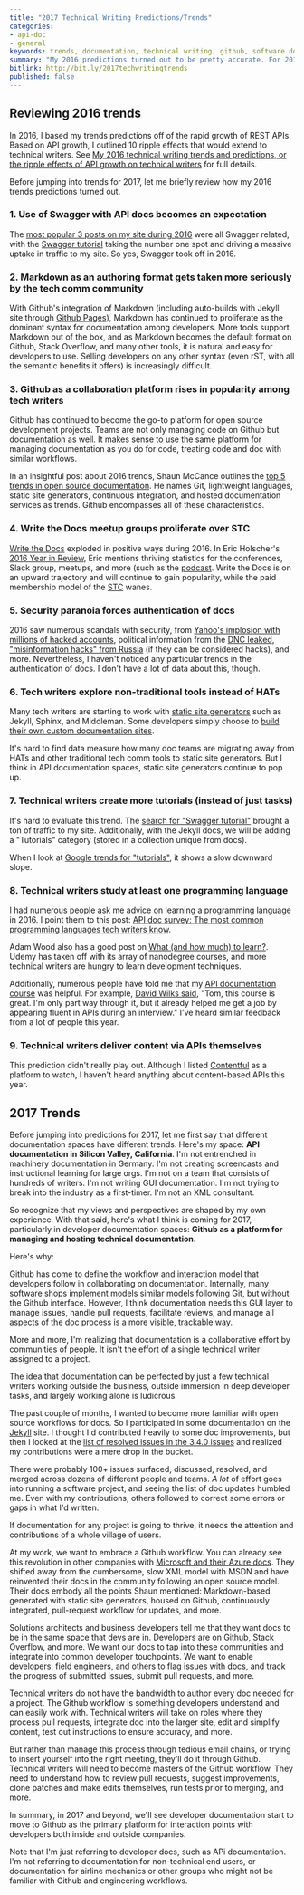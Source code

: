 ```yaml
---
title: "2017 Technical Writing Predictions/Trends"
categories:
- api-doc
- general
keywords: trends, documentation, technical writing, github, software documentation
summary: "My 2016 predictions turned out to be pretty accurate. For 2017, I'm predicting that more technical writers turn to Github in their documentation workflows. This applies mainly to technical writers working with engineers to create API and other developer documentation."
bitlink: http://bit.ly/2017techwritingtrends
published: false
---
```


## Reviewing 2016 trends

In 2016, I based my trends predictions off of the rapid growth of REST APIs. Based on API growth, I outlined 10 ripple effects that would extend to technical writers. See [My 2016 technical writing trends and predictions, or the ripple effects of API growth on technical writers](http://idratherbewriting.com/2015/12/29/trends-technical-writing-2016/) for full details.

Before jumping into trends for 2017, let me briefly review how my 2016 trends predictions turned out.

### 1. Use of Swagger with API docs becomes an expectation

The [most popular 3 posts on my site during 2016](http://idratherbewriting.com/2017/01/17/trends-2017-swagger-all-the-way/) were all Swagger related, with the [Swagger tutorial](http://idratherbewriting.com/pubapis_swagger/) taking the number one spot and driving a massive uptake in traffic to my site. So yes, Swagger took off in 2016.

### 2. Markdown as an authoring format gets taken more seriously by the tech comm community

With Github's integration of Markdown (including auto-builds with Jekyll site through [Github Pages](https://pages.github.com/)), Markdown has continued to proliferate as the dominant syntax for documentation among developers. More tools support Markdown out of the box, and as Markdown becomes the default format on Github, Stack Overflow, and many other tools, it is natural and easy for developers to use. Selling developers on any other syntax (even rST, with all the semantic benefits it offers) is increasingly difficult.

### 3. Github as a collaboration platform rises in popularity among tech writers

Github has continued to become the go-to platform for open source development projects. Teams are not only managing code on Github but documentation as well. It makes sense to use the same platform for managing documentation as you do for code, treating code and doc with similar workflows.

In an insightful post about 2016 trends, Shaun McCance outlines the [top 5 trends in open source documentation](https://opensource.com/article/16/12/yearbook-5-trends-open-source-documentation). He names Git, lightweight languages, static site generators, continuous integration, and hosted documentation services as trends. Github encompasses all of these characteristics.

### 4.  Write the Docs meetup groups proliferate over STC

[Write the Docs](http://www.writethedocs.org/) exploded in positive ways during 2016. In Eric Holscher's [2016 Year in Review](http://www.writethedocs.org/blog/write-the-docs-2016-year-in-review/), Eric mentions thriving statistics for the conferences, Slack group, meetups, and more (such as the [podcast](http://podcast.writethedocs.org]). Write the Docs is on an upward trajectory and will continue to gain popularity, while the paid membership model of the [STC](https://www.stc.org/) wanes.

### 5. Security paranoia forces authentication of docs

2016 saw numerous scandals with security, from [Yahoo's implosion with millions of hacked accounts](https://www.nytimes.com/2016/12/14/technology/yahoo-hack.html?_r=0), political information from the [DNC leaked](https://en.wikipedia.org/wiki/2016_Democratic_National_Committee_email_leak), ["misinformation hacks" from Russia](http://dayontheday.com/2016/12/13/are-cia-claims-on-russia-hacking-legit-or-part-of-misinformation-campaign/) (if they can be considered hacks), and more. Nevertheless, I haven't noticed any particular trends in the authentication of docs. I don't have a lot of data about this, though.

### 6. Tech writers explore non-traditional tools instead of HATs

Many tech writers are starting to work with [static site generators](http://www.staticgen.com/) such as Jekyll, Sphinx, and Middleman. Some developers simply choose to [build their own custom documentation sites](https://blog.reactioncommerce.com/an-intro-to-redoc/).

It's hard to find data measure how many doc teams are migrating away from HATs and other traditional tech comm tools to static site generators. But I think in API documentation spaces, static site generators continue to pop up.

### 7. Technical writers create more tutorials (instead of just tasks)

It's hard to evaluate this trend. The [search for "Swagger tutorial"](https://www.google.com/search?q=Swagger+tutorial) brought a ton of traffic to my site. Additionally, with the Jekyll docs, we will be adding a "Tutorials" category (stored in a collection unique from docs).

When I look at [Google trends for "tutorials"](https://www.google.com/trends/explore?q=tutorial), it shows a slow downward slope.

### 8. Technical writers study at least one programming language

I had numerous people ask me advice on learning a programming language in 2016. I point them to this post: [API doc survey: The most common programming languages tech writers know](http://idratherbewriting.com/2014/12/22/most-common-programming-languages-tech-writers-in-my-survey-know/).

Adam Wood also has a good post on [What (and how much) to learn?](http://hackwrite.com/posts/what-and-how-much-to-learn/). Udemy has taken off with its array of nanodegree courses, and more technical writers are hungry to learn development techniques.

Additionally, numerous people have told me that my [API documentation course](http://idratherbewriting.com/docapis_course_overview/) was helpful. For example, [David Wilks said](http://idratherbewriting.com/docapis_course_overview/#comment-3124829110), "Tom, this course is great. I'm only part way through it, but it already helped me get a job by appearing fluent in APIs during an interview." I've heard similar feedback from a lot of people this year.

### 9. Technical writers deliver content via APIs themselves

This prediction didn't really play out. Although I listed [Contentful](https://www.contentful.com/) as a platform to watch, I haven't heard anything about content-based APIs this year.

## 2017 Trends

Before jumping into predictions for 2017, let me first say that different documentation spaces have different trends. Here's my space: **API documentation in Silicon Valley, California**. I'm not entrenched in machinery documentation in Germany. I'm not creating screencasts and instructional learning for large orgs. I'm not on a team that consists of hundreds of writers. I'm not writing GUI documentation. I'm not trying to break into the industry as a first-timer. I'm not an XML consultant.

So recognize that my views and perspectives are shaped by my own experience. With that said, here's what I think is coming for 2017, particularly in developer documentation spaces: **Github as a platform for managing and hosting technical documentation.**

Here's why:

Github has come to define the workflow and interaction model that developers follow in collaborating on documentation. Internally, many software shops implement models similar models following Git, but without the Github interface. However, I think documentation needs this GUI layer to manage issues, handle pull requests, facilitate reviews, and manage all aspects of the doc process is a more visible, trackable way.

More and more, I'm realizing that documentation is a collaborative effort by communities of people. It isn't the effort of a single technical writer assigned to a project.

The idea that documentation can be perfected by just a few technical writers working outside the business, outside immersion in deep developer tasks, and largely working alone is ludicrous.

The past couple of months, I wanted to become more familiar with open source workflows for docs. So I participated in some documentation on the [Jekyll](http://jekyllrb.com) site. I thought I'd contributed heavily to some doc improvements, but then I looked at the [list of resolved issues in the 3.4.0 issues](http://jekyllrb.com/docs/history/#v3-4-0) and realized my contributions were a mere drop in the bucket.

There were probably 100+ issues surfaced, discussed, resolved, and merged across dozens of different people and teams. *A lot* of effort goes into running a software project, and seeing the list of doc updates humbled me. Even with my contributions, others followed to correct some errors or gaps in what I'd written.

If documentation for any project is going to thrive, it needs the attention and contributions of a whole village of users.

At my work, we want to embrace a Github workflow. You can already see this revolution in other companies with [Microsoft and their Azure docs](https://docs.microsoft.com/en-us/azure/). They shifted away from the cumbersome, slow XML model with MSDN and have reinvented their docs in the community following an open source model. Their docs embody all the points Shaun mentioned: Markdown-based, generated with static site generators, housed on Github, continuously integrated, pull-request workflow for updates, and more.

Solutions architects and business developers tell me that they want docs to be in the same space that devs are in. Developers are on Github, Stack Overflow, and more. We want our docs to tap into these communities and integrate into common developer touchpoints. We want to enable developers, field engineers, and others to flag issues with docs, and track the progress of submitted issues, submit pull requests, and more.

Technical writers do not have the bandwidth to author every doc needed for a project. The Github workflow is something developers understand and can easily work with. Technical writers will take on roles where they process pull requests, integrate doc into the larger site, edit and simplify content, test out instructions to ensure accuracy, and more.

But rather than manage this process through tedious email chains, or trying to insert yourself into the right meeting, they'll do it through Github. Technical writers will need to become masters of the Github workflow. They need to understand how to review pull requests, suggest improvements, clone patches and make edits themselves, run tests prior to merging, and more.

In summary, in 2017 and beyond, we'll see developer documentation start to move to Github as the primary platform for interaction points with developers both inside and outside companies.

Note that I'm just referring to developer docs, such as APi documentation. I'm not referring to documentation for non-technical end users, or documentation for airline mechanics or other groups who might not be familiar with Github and engineering workflows.



